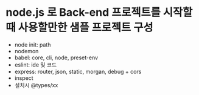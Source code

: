 # node.js 로 Back-end 프로젝트를 시작할 때 사용할만한 샘플 프로젝트 구성

- node init: path
- nodemon
- babel: core, cli, node, preset-env
- eslint: ide 및 코드
- express: router, json, static, morgan, debug + cors
- inspect
- 설치시 @types/xx
